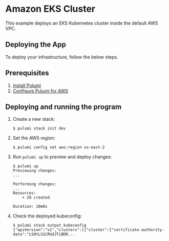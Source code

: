 
# Amazon EKS Cluster

This example deploys an EKS Kubernetes cluster inside the default AWS VPC.

## Deploying the App

To deploy your infrastructure, follow the below steps.

## Prerequisites

1. [Install Pulumi](https://www.pulumi.com/docs/get-started/install/)
1. [Configure Pulumi for AWS](https://www.pulumi.com/docs/intro/cloud-providers/aws/setup/)

## Deploying and running the program

1.  Create a new stack:

    ```
    $ pulumi stack init dev
    ```

1.  Set the AWS region:

    ```
    $ pulumi config set aws:region us-east-2
    ```

1.  Run `pulumi up` to preview and deploy changes:

    ```
    $ pulumi up
    Previewing changes:
    ...

    Performing changes:
    ...
    Resources:
        + 28 created

    Duration: 10m0s
    ```

1.  Check the deployed kubeconfig:

    ```
    $ pulumi stack output kubeconfig
    {"apiVersion":"v1","clusters":[{"cluster":{"certificate-authority-data":"LS0tLS1CRUdJTiBDR...
    ```
